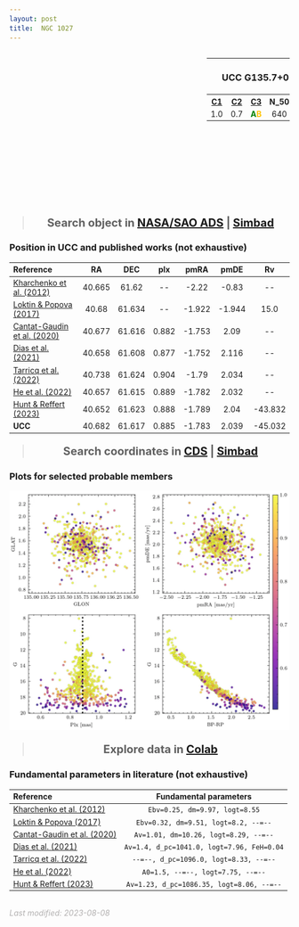 ```yaml
---
layout: post
title:  NGC 1027
---
```


<div style="display: flex; justify-content: space-between;">
 <div style="text-align: center;">
 <!-- Left block -->
 <div id="aladin-lite-div" style="width:355px;height:250px;"></div>
 <script type="text/javascript" src="https://aladin.cds.unistra.fr/AladinLite/api/v3/latest/aladin.js" charset="utf-8"></script>
 <script type="text/javascript">
   let aladin;
   A.init.then(() => {
      aladin = A.aladin('#aladin-lite-div', {survey: "P/DSS2/color", fov:0.38, target: "40.682 61.617"});
   });
 </script>
</div>
<!-- Left block -->

<table style="text-align: center; width:355px;height:250px;">
  <!-- Row 1 (title) -->
  <tr>
    <td colspan="5"><h3>UCC G135.7+01.5</h3></td>
  </tr>
  <!-- Row 2 -->
  <tr>
    <th><a href="https://ucc.ar/faq#what-are-the-c1-c2-and-c3-parameters" title="Photometric class">C1</a></th>
    <th><a href="https://ucc.ar/faq#what-are-the-c1-c2-and-c3-parameters" title="Density class">C2</a></th>
    <th><a href="https://ucc.ar/faq#what-are-the-c1-c2-and-c3-parameters" title="Combined class">C3</a></th>
    <th><div title="Stars with membership probability >50%">N_50</div></th>
    <th><div title="Radius that contains half the members [arcmin]">r_50</div></th>
  </tr>
  <!-- Row 3 -->
  <tr>
    <td>1.0</td>
    <td>0.7</td>
    <td><span style="color: green; font-weight: bold;">A</span><span style="color: #FFC300; font-weight: bold;">B</span></td>
    <td>640</td>
    <td>11.4</td>
  </tr>
</table>
</div>

> <p style="text-align:center; font-weight: bold; font-size:20px">Search object in <a href="https://ui.adsabs.harvard.edu/search/q=%20collection%3Aastronomy%20body%3A%22NGC%201027%22&sort=date%20desc%2C%20bibcode%20desc&p_=0" target="_blank">NASA/SAO ADS</a> | <a href="http://simbad.cds.unistra.fr/simbad/sim-id-refs?Ident=ngc1027" target="_blank">Simbad</a></p>


### Position in UCC and published works (not exhaustive)

| Reference    | RA    | DEC   | plx  | pmRA  | pmDE   |  Rv  |
| :---         | :---: | :---: | :---: | :---: | :---: | :---: |
|[Kharchenko et al. (2012)](https://ui.adsabs.harvard.edu/abs/2012A%26A...543A.156K) | 40.665 | 61.62 | -- | -2.22 | -0.83 | -- |
|[Loktin & Popova (2017)](https://ui.adsabs.harvard.edu/abs/2017AstBu..72..257L/abstract) | 40.68 | 61.634 | -- | -1.922 | -1.944 | 15.0 |
|[Cantat-Gaudin et al. (2020)](https://ui.adsabs.harvard.edu/abs/2020A%26A...640A...1C) | 40.677 | 61.616 | 0.882 | -1.753 | 2.09 | -- |
|[Dias et al. (2021)](https://ui.adsabs.harvard.edu/abs/2021MNRAS.504..356D) | 40.658 | 61.608 | 0.877 | -1.752 | 2.116 | -- |
|[Tarricq et al. (2022)](https://ui.adsabs.harvard.edu/abs/2022A%26A...659A..59T/abstract) | 40.738 | 61.624 | 0.904 | -1.79 | 2.034 | -- |
|[He et al. (2022)](https://ui.adsabs.harvard.edu/abs/2022ApJS..262....7H/abstract) | 40.657 | 61.615 | 0.889 | -1.782 | 2.032 | -- |
|[Hunt & Reffert (2023)](https://ui.adsabs.harvard.edu/abs/2023arXiv230313424H/abstract) | 40.652 | 61.623 | 0.888 | -1.789 | 2.04 | -43.832 |
| **UCC** |40.682 | 61.617 | 0.885 | -1.783 | 2.039 | -45.032 |

> <p style="text-align:center; font-weight: bold; font-size:20px">Search coordinates in <a href="http://cdsportal.u-strasbg.fr/?target=40.682%2061.617" target="_blank">CDS</a> | <a href="https://simbad.cds.unistra.fr/mobile/object_list.html?coord=40.682%2061.617&output=json&radius=5&userEntry=ngc1027" target="_blank">Simbad</a></p>

### Plots for selected probable members

![CLUSTER](https://raw.githubusercontent.com/ucc23/Q2P/main/plots/ngc1027.webp)


> <p style="text-align:center; font-weight: bold; font-size:20px">Explore data in <a href="https://colab.research.google.com/github/UCC23/Q2P/blob/master/notebooks/ngc1027.ipynb" target="_blank">Colab</a></p>


### Fundamental parameters in literature (not exhaustive)

| Reference |  Fundamental parameters |
| :---         |     :---:      |
| [Kharchenko et al. (2012)](https://ui.adsabs.harvard.edu/abs/2012A%26A...543A.156K) | `Ebv=0.25, dm=9.97, logt=8.55` |
| [Loktin & Popova (2017)](https://ui.adsabs.harvard.edu/abs/2017AstBu..72..257L/abstract) | `Ebv=0.32, dm=9.51, logt=8.2, --=--` |
| [Cantat-Gaudin et al. (2020)](https://ui.adsabs.harvard.edu/abs/2020A%26A...640A...1C) | `Av=1.01, dm=10.26, logt=8.29, --=--` |
| [Dias et al. (2021)](https://ui.adsabs.harvard.edu/abs/2021MNRAS.504..356D) | `Av=1.4, d_pc=1041.0, logt=7.96, FeH=0.04` |
| [Tarricq et al. (2022)](https://ui.adsabs.harvard.edu/abs/2022A%26A...659A..59T/abstract) | `--=--, d_pc=1096.0, logt=8.33, --=--` |
| [He et al. (2022)](https://ui.adsabs.harvard.edu/abs/2022ApJS..262....7H/abstract) | `A0=1.5, --=--, logt=7.75, --=--` |
| [Hunt & Reffert (2023)](https://ui.adsabs.harvard.edu/abs/2023arXiv230313424H/abstract) | `Av=1.23, d_pc=1086.35, logt=8.06, --=--` |

<br>
<font color="b3b1b1"><i>Last modified: 2023-08-08</i></font>
